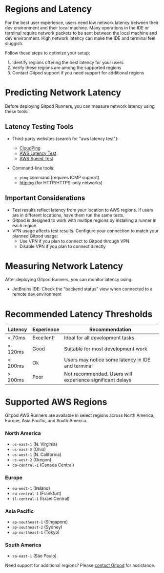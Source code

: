 # Regions and Latency

For the best user experience, users need low network latency between their dev environment and their local machine.
Many operations in the IDE or terminal require network packets to be sent between the local machine and dev environment.
High network latency can make the IDE and terminal feel sluggish.

Follow these steps to optimize your setup:

1. Identify regions offering the best latency for your users
2. Verify these regions are among the supported regions
3. Contact Gitpod support if you need support for additional regions

# Predicting Network Latency

Before deploying Gitpod Runners, you can measure network latency using these tools:

## Latency Testing Tools

* Third-party websites (search for "aws latency test"):
  * [CloudPing](https://www.cloudping.cloud/aws)
  * [AWS Latency Test](https://aws-latency-test.com/)
  * [AWS Speed Test](https://awsspeedtest.com/latency)

* Command-line tools:
  * `ping` command (requires ICMP support)
  * [httping](https://www.vanheusden.com/httping/) (for HTTP/HTTPS-only networks)

## Important Considerations

* Test results reflect latency from *your* location to AWS regions. If users are in different locations, have them run the same tests.
* Gitpod is designed to work with multipe regions by installing a runner in each region.
* VPN usage affects test results. Configure your connection to match your planned Gitpod usage:
  * Use VPN if you plan to connect to Gitpod through VPN
  * Disable VPN if you plan to connect directly

# Measuring Network Latency

After deploying Gitpod Runners, you can monitor latency using:

* JetBrains IDE: Check the "backend status" view when connected to a remote dev environment

# Recommended Latency Thresholds

| Latency  | Experience | Recommendation                                            |
| -------- | ---------- | --------------------------------------------------------- |
| \< 70ms  | Excellent! | Ideal for all development tasks                           |
| \< 120ms | Good       | Suitable for most development work                        |
| \< 200ms | Ok         | Users may notice some latency in IDE and terminal         |
| > 200ms  | Poor       | Not recommended. Users will experience significant delays |

# Supported AWS Regions

Gitpod AWS Runners are available in select regions across North America, Europe, Asia Pacific, and South America.

### North America

* `us-east-1` (N. Virginia)
* `us-east-2` (Ohio)
* `us-west-1` (N. California)
* `us-west-2` (Oregon)
* `ca-central-1` (Canada Central)

### Europe

* `eu-west-1` (Ireland)
* `eu-central-1` (Frankfurt)
* `il-central-1` (Israel Central)

### Asia Pacific

* `ap-southeast-1` (Singapore)
* `ap-southeast-2` (Sydney)
* `ap-northeast-1` (Tokyo)

### South America

* `sa-east-1` (São Paulo)

Need support for additional regions? Please [contact Gitpod](https://www.gitpod.io/contact/sales) for assistance.
